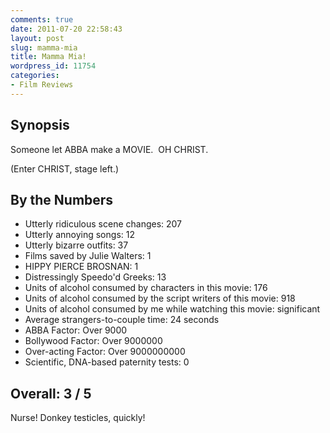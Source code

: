 ```yaml
---
comments: true
date: 2011-07-20 22:58:43
layout: post
slug: mamma-mia
title: Mamma Mia!
wordpress_id: 11754
categories:
- Film Reviews
---
```


## Synopsis


Someone let ABBA make a MOVIE.  OH CHRIST.

(Enter CHRIST, stage left.)

## By the Numbers

  * Utterly ridiculous scene changes: 207
  * Utterly annoying songs: 12
  * Utterly bizarre outfits: 37
  * Films saved by Julie Walters: 1
  * HIPPY PIERCE BROSNAN: 1
  * Distressingly Speedo'd Greeks: 13
  * Units of alcohol consumed by characters in this movie: 176
  * Units of alcohol consumed by the script writers of this movie: 918
  * Units of alcohol consumed by me while watching this movie: significant
  * Average strangers-to-couple time: 24 seconds
  * ABBA Factor: Over 9000
  * Bollywood Factor: Over 9000000
  * Over-acting Factor: Over 9000000000
  * Scientific, DNA-based paternity tests: 0

## Overall: 3 / 5

Nurse! Donkey testicles, quickly!
